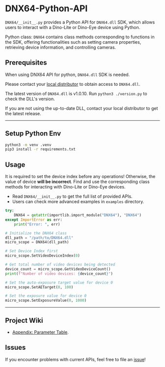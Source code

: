 # DNX64-Python-API

`DNX64/__init__.py` provides a Python API for `DNX64.dll` SDK, which allows users to interact with a Dino-Lite or Dino-Eye device using Python.

Python class: `DNX64` contains class methods corresponding to functions in the SDK, offering functionalities such as setting camera properties, retrieving device information, and controlling cameras.

## Prerequisites

When using DNX64 API for python, `DNX64.dll` SDK is needed.

Please contact your [local distributor](https://www.dino-lite.com/contact01.php) to obtain access to `DNX64.dll`.

The latest version of `DNX64.dll` is v1.0.10. Run `python3 ./version.py` to check the DLL's version.

If you are not using the up-to-date DLL, contact your local distributor to get the latest release.

---

## Setup Python Env

```sh
python3 -m venv .venv
pip3 install -r requirements.txt
```

## Usage

It is required to set the device index before any operations! Otherwise, the value of device **will be incorrect**.
Find and use the corresponding class methods for interacting with Dino-Lite or Dino-Eye devices.

- Read `DNX64/__init__.py` to get the full list of provided APIs.
- Users can check more advanced examples in `examples` directory.

```py
try:
    DNX64 = getattr(importlib.import_module("DNX64"), "DNX64")
except ImportError as err:
    print("Error: ", err)

# Initialize the DNX64 class
dll_path = "/path/to/DNX64.dll"
micro_scope = DNX64(dll_path)

# Set Device Index first
micro_scope.SetVideoDeviceIndex(0)

# Get total number of video devices being detected
device_count = micro_scope.GetVideoDeviceCount()
print(f"Number of video devices: {device_count}")

# Set the auto-exposure target value for device 0
micro_scope.SetAETarget(0, 100)

# Set the exposure value for device 0
micro_scope.SetExposureValue(0, 1000)
```

---

## Project Wiki

- [Appendix: Parameter Table](https://github.com/dino-lite/DNX64-Python-API/wiki/Appendix:-Parameter-Table).

## Issues

If you encounter problems with current APIs, feel free to file an [issue](https://github.com/dino-lite/DNX64-Python-API/issues)!
